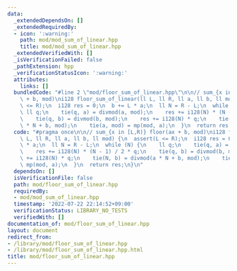 ```yaml
---
data:
  _extendedDependsOn: []
  _extendedRequiredBy:
  - icon: ':warning:'
    path: mod/mod_sum_of_linear.hpp
    title: mod/mod_sum_of_linear.hpp
  _extendedVerifiedWith: []
  _isVerificationFailed: false
  _pathExtension: hpp
  _verificationStatusIcon: ':warning:'
  attributes:
    links: []
  bundledCode: "#line 2 \"mod/floor_sum_of_linear.hpp\"\n\n// sum_{x in [L,R)} floor(ax\
    \ + b, mod)\ni128 floor_sum_of_linear(ll L, ll R, ll a, ll b, ll mod) {\n  assert(L\
    \ <= R);\n  i128 res = 0;\n  b += L * a;\n  ll N = R - L;\n  while (N) {\n   \
    \ ll q;\n    tie(q, a) = divmod(a, mod);\n    res += i128(N) * (N - 1) / 2 * q;\n\
    \    tie(q, b) = divmod(b, mod);\n    res += i128(N) * q;\n    tie(N, b) = divmod(a\
    \ * N + b, mod);\n    tie(a, mod) = mp(mod, a);\n  }\n  return res;\n}\n"
  code: "#pragma once\n\n// sum_{x in [L,R)} floor(ax + b, mod)\ni128 floor_sum_of_linear(ll\
    \ L, ll R, ll a, ll b, ll mod) {\n  assert(L <= R);\n  i128 res = 0;\n  b += L\
    \ * a;\n  ll N = R - L;\n  while (N) {\n    ll q;\n    tie(q, a) = divmod(a, mod);\n\
    \    res += i128(N) * (N - 1) / 2 * q;\n    tie(q, b) = divmod(b, mod);\n    res\
    \ += i128(N) * q;\n    tie(N, b) = divmod(a * N + b, mod);\n    tie(a, mod) =\
    \ mp(mod, a);\n  }\n  return res;\n}\n"
  dependsOn: []
  isVerificationFile: false
  path: mod/floor_sum_of_linear.hpp
  requiredBy:
  - mod/mod_sum_of_linear.hpp
  timestamp: '2022-07-22 22:14:52+09:00'
  verificationStatus: LIBRARY_NO_TESTS
  verifiedWith: []
documentation_of: mod/floor_sum_of_linear.hpp
layout: document
redirect_from:
- /library/mod/floor_sum_of_linear.hpp
- /library/mod/floor_sum_of_linear.hpp.html
title: mod/floor_sum_of_linear.hpp
---
```

